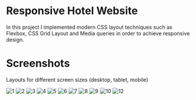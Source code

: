 # Responsive Hotel Website
In this project I implemented modern CSS layout techniques such as Flexbox, CSS Grid Layout and Media queries in order to achieve responsive design.
# Screenshots
Layouts for different screen sizes (desktop, tablet, mobile)

![1](https://github.com/maria-pashkulova/Responsive-Hotel-Website/assets/132500391/e05f67d4-d1c5-45c9-9da0-3a3dfd8c2114)
![2](https://github.com/maria-pashkulova/Responsive-Hotel-Website/assets/132500391/97e277a7-0475-4167-988e-8c7d09597e2a)
![3](https://github.com/maria-pashkulova/Responsive-Hotel-Website/assets/132500391/7cf142ad-bc58-4de9-a4c7-6ce7b22eec4d)
![4](https://github.com/maria-pashkulova/Responsive-Hotel-Website/assets/132500391/029e15f9-990d-44a0-b43b-37686d75f6fe)
![5](https://github.com/maria-pashkulova/Responsive-Hotel-Website/assets/132500391/9792746c-2fdf-43c1-8940-0de86382ee6d)
![6](https://github.com/maria-pashkulova/Responsive-Hotel-Website/assets/132500391/119eea92-f69b-4941-afa4-3608783e6289)
![7](https://github.com/maria-pashkulova/Responsive-Hotel-Website/assets/132500391/1f9b53a3-dbc9-4480-bed8-66998f1bda61)
![8](https://github.com/maria-pashkulova/Responsive-Hotel-Website/assets/132500391/261028fb-11a2-4c29-8522-1168293c0d10)
![9](https://github.com/maria-pashkulova/Responsive-Hotel-Website/assets/132500391/e31f1a1f-b900-4fa6-acfc-2e8eb1a4d226)
![10](https://github.com/maria-pashkulova/Responsive-Hotel-Website/assets/132500391/776380ab-ccdf-4c21-ba78-f00f9fd8b589)
![12](https://github.com/maria-pashkulova/Responsive-Hotel-Website/assets/132500391/ce4d2c5d-95ac-46ca-af12-1f464ef3d54b)
